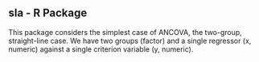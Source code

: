 ## sla - R Package

This package considers the simplest case of ANCOVA, the two-group, straight-line case. We have two groups (factor) and a single regressor (x, numeric) against a single criterion variable (y, numeric).
